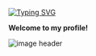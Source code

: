 
[![Typing SVG](https://readme-typing-svg.herokuapp.com?color=%2336BCF7&lines=Full+stack+and+blockchain+developer)](https://git.io/typing-svg)

**Welcome to my profile!**

<img alt="image header" src="https://noda-portfolio.web.app/git_banner.png"/> 
